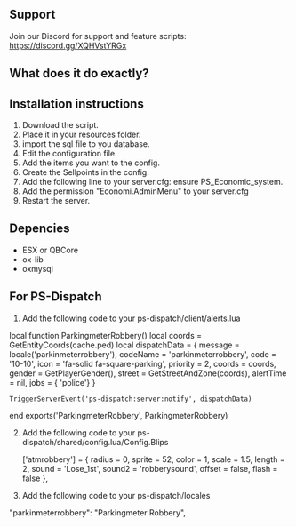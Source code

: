 ## Support 

Join our Discord for support and feature scripts: https://discord.gg/XQHVstYRGx



## What does it do exactly?



## Installation instructions

1. Download the script.
2. Place it in your resources folder.
3. import the sql file to you database.
4. Edit the configuration file.
5. Add the items you want to the config.
6. Create the Sellpoints in the config.
7. Add the following line to your server.cfg: ensure PS_Economic_system.
8. Add the permission "Economi.AdminMenu" to your server.cfg 
9. Restart the server. 

## Depencies 

- ESX or QBCore
- ox-lib
- oxmysql

## For PS-Dispatch
1. Add the following code to your ps-dispatch/client/alerts.lua

local function ParkingmeterRobbery()
    local coords = GetEntityCoords(cache.ped)
    local dispatchData = {
        message = locale('parkinmeterrobbery'),
        codeName = 'parkinmeterrobbery',
        code = '10-10',
        icon = 'fa-solid fa-square-parking',
        priority = 2,
        coords = coords,
        gender = GetPlayerGender(),
        street = GetStreetAndZone(coords),
        alertTime = nil,
        jobs = { 'police'}
    }

    TriggerServerEvent('ps-dispatch:server:notify', dispatchData)
end
exports('ParkingmeterRobbery', ParkingmeterRobbery)

2. Add the following code to your ps-dispatch/shared/config.lua/Config.Blips

    ['atmrobbery'] = {
        radius = 0,
        sprite = 52,
        color = 1,
        scale = 1.5,
        length = 2,
        sound = 'Lose_1st',
        sound2 = 'robberysound',
        offset = false,
        flash = false
    },

3. Add the following code to your ps-dispatch/locales

"parkinmeterrobbery": "Parkingmeter Robbery",